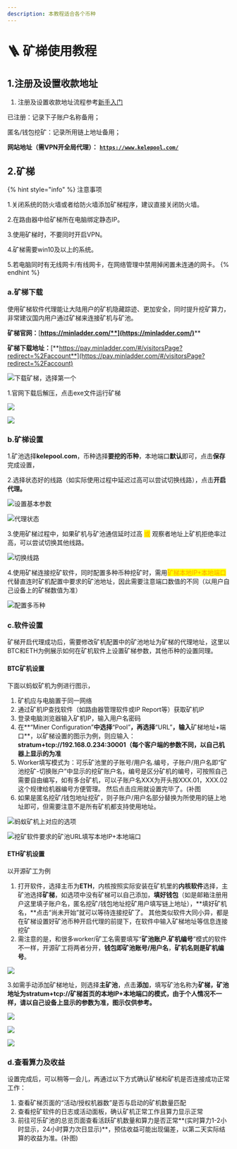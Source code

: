```yaml
---
description: 本教程适合各个币种
---
```


# 🪜 矿梯使用教程

## 1.注册及设置收款地址

1. 注册及设置收款地址流程参考[新手入门](../)

已注册：记录下子账户名称备用；

匿名/钱包挖矿：记录所用链上地址备用；

**网站地址（需VPN开全局代理）：** [**`https://www.kelepool.com/`**](https://www.kelepool.com/)

## 2.矿梯

{% hint style="info" %}
注意事项

1.关闭系统的防火墙或者给防火墙添加矿梯程序，建议直接关闭防火墙。

2.在路由器中给矿梯所在电脑绑定静态IP。

3.使用矿梯时，不要同时开启VPN。

4.矿梯需要win10及以上的系统。

5.若电脑同时有无线网卡/有线网卡，在网络管理中禁用掉闲置未连通的网卡。
{% endhint %}

### a.矿梯下载

使用矿梯软件代理能让大陆用户的矿机隐藏踪迹、更加安全，同时提升挖矿算力，非常建议国内用户通过矿梯来连接矿机与矿池。

**矿梯官网：**[**https://minladder.com/**](https://minladder.com/)****

**矿梯下载地址：**[**https://pay.minladder.com/#/visitorsPage?redirect=%2Faccount**](https://pay.minladder.com/#/visitorsPage?redirect=%2Faccount)

![下载矿梯，选择第一个](<../.gitbook/assets/image (282).png>)

1.官网下载后解压，点击exe文件运行矿梯

![](<../.gitbook/assets/image (95).png>)

![](<../.gitbook/assets/image (67).png>)

### b.矿梯设置

1.矿池选择**kelepool.com**，币种选择**要挖的币种**，本地端口**默认**即可，点击**保存**完成设置，

2.选择状态好的线路（如实际使用过程中延迟过高可以尝试切换线路），点击**开启代理。**

![设置基本参数](../.gitbook/assets/1.png)

![代理状态](<../.gitbook/assets/2 (1).png>)

3.使用矿梯过程中，如果矿机与矿池通信延时过高 <mark style="color:orange;">或</mark> 观察者地址上矿机拒绝率过高，可以尝试切换其他线路。

![切换线路](../.gitbook/assets/3.png)

4.使用矿梯连接挖矿软件，同时配置多种币种挖矿时，需用<mark style="color:orange;">矿梯本地IP+本地端口</mark>代替直连时矿机配置中要求的矿池地址，因此需要注意端口数值的不同（以用户自己设备上的矿梯数值为准）

![配置多币种](<../.gitbook/assets/image (40).png>)

### c.软件设置

矿梯开启代理成功后，需要修改矿机配置中的矿池地址为矿梯的代理地址，这里以BTC和ETH为例展示如何在矿机软件上设置矿梯参数，其他币种的设置同理。

#### **BTC矿机设置**

下面以蚂蚁矿机为例进行图示，

1. 矿机应与电脑置于同一网络
2. 通过矿机IP查找软件（如路由器管理软件或IP Report等）获取矿机IP
3. 登录电脑浏览器输入矿机IP，输入用户名密码
4. 在**“Miner Configuration”**中选择**“Pool”**，再选择**“URL”**，输入**矿梯地址+端口**，以矿梯设置的图示为例，则应输入：**stratum+tcp://192.168.0.234:30001（每个客户端的参数不同，以自己机器上显示的为准**
5. Worker填写模式为：可乐矿池里的子账号/用户名.编号，子账户/用户名即“矿池挖矿-切换账户”中显示的挖矿账户名，编号是区分矿机的编号，可按照自己需要自由编写，如有多台矿机，可以子账户名XXX为开头按XXX.01，XXX.02这个规律给机器编号方便管理。 然后点击应用就设置完毕了。(补图
6. 如果是匿名挖矿/钱包地址挖矿，则子账户/用户名部分替换为所使用的链上地址即可，但需要注意不是所有矿机都支持使用地址。

![蚂蚁矿机上对应的选项](<../.gitbook/assets/image (70).png>)

![挖矿软件要求的矿池URL填写本地IP+本地端口](<../.gitbook/assets/image (4).png>)

#### **ETH矿机设置**

以开源矿工为例

1. 打开软件，选择主币为**ETH**，内核按照实际安装在矿机里的**内核软件**选择，主矿池选择**矿梯**，如选项中没有矿梯可以自己添加，**填好钱包**（如是邮箱注册用户这里填子账户名，匿名挖矿/钱包地址挖矿用户填写链上地址），**填好矿机名，**点击“尚未开始”就可以等待连接挖矿了。 其他类似软件大同小异，都是在矿梯设置好矿池币种开启代理的前提下，在软件中输入矿梯地址等信息连接挖矿
2. 需注意的是，和很多worker/矿工名需要填写“**矿池账户.矿机编号**”模式的软件不一样，开源矿工将两者分开，**钱包即矿池账号/用户名**，**矿机名则是矿机编号**。

![](<../.gitbook/assets/image (93).png>)

3.如需手动添加矿梯地址，则选择**主矿池**，点击**添加**，填写矿池名称为**矿梯，矿池地址为stratum+tcp://矿梯首页的本地IP+本地端口的模式，由于个人情况不一样，请以自己设备上显示的参数为准，图示仅供参考。**

![](<../.gitbook/assets/image (242).png>)

![](<../.gitbook/assets/image (267).png>)

![](<../.gitbook/assets/image (257).png>)

### d.查看算力及收益

设置完成后，可以稍等一会儿，再通过以下方式确认矿梯和矿机是否连接成功正常工作：

1. 查看矿梯页面的“活动/授权机器数”是否与启动的矿机数量匹配
2. 查看挖矿软件的日志或活动面板，确认矿机正常工作且算力显示正常
3. 前往可乐矿池的总览页面查看活跃矿机数量和算力是否正常**(实时算力1-2小时显示，24小时算力次日显示)**，预估收益可能出现偏差，以第二天实际结算的收益为准。(补图)

